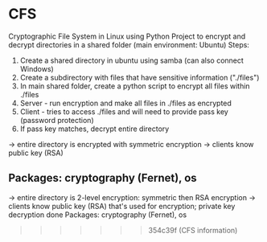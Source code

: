 # CFS
Cryptographic File System in Linux using Python
Project to encrypt and decrypt directories in a shared folder (main environment: Ubuntu)
Steps:
1. Create a shared directory in ubuntu using samba (can also connect Windows)
2. Create a subdirectory with files that have sensitive information ("./files")
3. In main shared folder, create a python script to encrypt all files within ./files
4. Server - run encryption and make all files in ./files as encrypted
5. Client - tries to access ./files and will need to provide pass key (password protection)
6. If pass key matches, decrypt entire directory

-> entire directory is encrypted with symmetric encryption
-> clients know public key (RSA)

## Packages: cryptography (Fernet), os
-> entire directory is 2-level encryption: symmetric then RSA encryption
-> clients know public key (RSA) that's used for encryption; private key decryption done
Packages: cryptography (Fernet), os
>>>>>>> 354c39f (CFS information)
